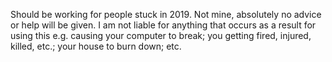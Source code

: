Should be working for people stuck in 2019. Not mine, absolutely no advice or help will be given. I am not liable for anything that occurs as a result for using this e.g. causing your computer to break; you getting fired, injured, killed, etc.; your house to burn down; etc.

